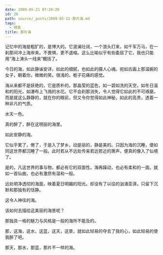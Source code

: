 ```yaml
---
date: 2009-05-21 07:20:20
id: 26
path: source/_posts/2009-05-21-那片海.md
tags:
  - 随笔
title: 那片海
---
```


记忆中的海是粗犷的，是博大的。它波澜壮阔，一个浪头打来，如千军万马，在一刹那间冲上海岸来。不畏惧，更不退缩。这么比喻似乎有些委屈了它，我也只能用“海上涛头一线来”概括了。

今日的海，如此静谧安详，如此的细腻，也如此的摄人心魂。宛如古画上那温婉的女子，朝着你，微微的笑。很浅的，栀子花痛的感觉。

海从来都不是妖艳的，它是质朴的。那晶莹的蓝色，如一碧如洗的天空，如冬日温和的阳光，如瀑布上飞溅的水花。它不会刹那消失，令人觉得它如此的不可琢磨，而是就这么静静的，就在你的眼前，但又令你觉得如此神秘，如此的高贵，透着一种非凡的气质。

水天一色。

真的醉了，醉在这明丽的海里。

如此安静的海。

它似乎累了，倦了，于是入了梦乡。动是丽的，静是美的。只因为海的沉睡，便如同这世界都沉睡了一般。此时若从不远处传来若远若近的箫声，便真的像入了仙境了。

是的，凡这世界的事与物，都必有它的双面性。海再躁动，也必有柔和的一面。就如一首仙曲，也必有激昂有温和一般。

远处明净透彻的海面，映着夏日明媚的阳光。却没有了以往的汹涌澎湃，只留下沉默和那独有的恬静。

这令人神往的海。

该如何去描绘这美丽的海景呢？

那独具一格的魅力与风格是一般的海所不能及的。

那，这海，这水，这蓝，这天，这景，就如此轻易的夺去了我的心，如此轻易的使我醉了吧。

那天，那水，那蓝，那片不一样的海。